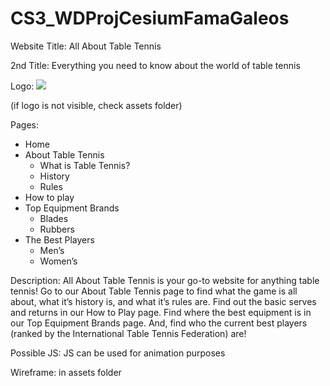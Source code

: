 # CS3_WDProjCesiumFamaGaleos

Website Title: All About Table Tennis

2nd Title: Everything you need to know about the world of table tennis

Logo: ![](./assets/logo.png)

(if logo is not visible, check assets folder)

Pages:
- Home
- About Table Tennis
    * What is Table Tennis?
    * History
    * Rules
- How to play
- Top Equipment Brands
    * Blades
    * Rubbers
- The Best Players
    * Men’s
    * Women’s

Description: All About Table Tennis is your go-to website for anything table tennis! Go to our About Table Tennis page to find what the game is all about, what it’s history is, and what it’s rules are. Find out the basic serves and returns in our How to Play page. Find where the best equipment is in our Top Equipment Brands page. And, find who the current best players (ranked by the International Table Tennis Federation) are!


Possible JS: JS can be used for animation purposes

Wireframe: in assets folder

